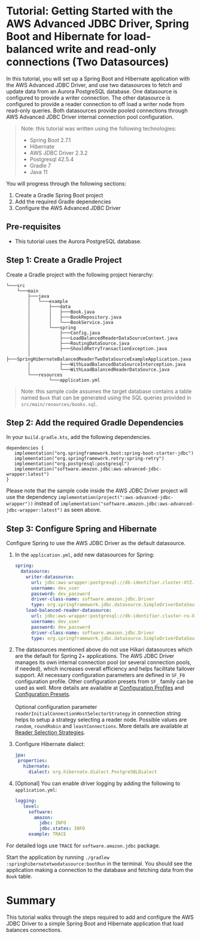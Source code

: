 # Tutorial: Getting Started with the AWS Advanced JDBC Driver, Spring Boot and Hibernate for load-balanced write and read-only connections (Two Datasources)

In this tutorial, you will set up a Spring Boot and Hibernate application with the AWS Advanced JDBC Driver, and use two datasources to fetch and update data from an Aurora PostgreSQL database. One datasource is configured to provide a writer connection. The other datasource is configured to provide a reader connection to off load a writer node from read-only queries. Both datasources provide pooled connections through AWS Advanced JDBC Driver internal connection pool configuration.

> Note: this tutorial was written using the following technologies:
>    - Spring Boot 2.7.1
>    - Hibernate
>    - AWS JDBC Driver 2.3.2
>    - Postgresql 42.5.4
>    - Gradle 7
>    - Java 11

You will progress through the following sections:
1. Create a Gradle Spring Boot project
2. Add the required Gradle dependencies
3. Configure the AWS Advanced JDBC Driver

## Pre-requisites
- This tutorial uses the Aurora PostgreSQL database. 

## Step 1: Create a Gradle Project
Create a Gradle project with the following project hierarchy:

```
└───src
    └───main
        ├───java
        │   └───example
        │       ├───data
        │       │   ├───Book.java
        │       │   ├───BookRepository.java
        │       │   └───BookService.java
        │       └───spring
        │           ├───Config.java
        │           ├───LoadBalancedReaderDataSourceContext.java
        │           ├───RoutingDataSource.java
        │           ├───ShouldRetryTransactionException.java
        │           ├───SpringHibernateBalancedReaderTwoDataSourceExampleApplication.java
        │           ├───WithLoadBalancedDataSourceInterception.java
        │           └───WithLoadBalancedReaderDataSource.java
        └───resources
                └───application.yml
```

> Note: this sample code assumes the target database contains a table named `Book` that can be generated using the SQL queries provided in `src/main/resources/books.sql`.

## Step 2: Add the required Gradle Dependencies
In your `build.gradle.kts`, add the following dependencies.

```
dependencies {
   implementation("org.springframework.boot:spring-boot-starter-jdbc")
   implementation("org.springframework.retry:spring-retry")
   implementation("org.postgresql:postgresql")
   implementation("software.amazon.jdbc:aws-advanced-jdbc-wrapper:latest")
}
```

Please note that the sample code inside the AWS JDBC Driver project will use the dependency `implementation(project(":aws-advanced-jdbc-wrapper"))` instead of `implementation("software.amazon.jdbc:aws-advanced-jdbc-wrapper:latest")` as seen above.

## Step 3: Configure Spring and Hibernate
Configure Spring to use the AWS JDBC Driver as the default datasource.

1. In the `application.yml`, add new datasources for Spring:
    ```yaml
    spring:
      datasource:
        writer-datasource:
          url: jdbc:aws-wrapper:postgresql://db-identifier.cluster-XYZ.us-east-2.rds.amazonaws.com:5432/test_db?wrapperProfileName=SF_F0
          username: dev_user
          password: dev_password
          driver-class-name: software.amazon.jdbc.Driver
          type: org.springframework.jdbc.datasource.SimpleDriverDataSource
        load-balanced-reader-datasource:
          url: jdbc:aws-wrapper:postgresql://db-identifier.cluster-ro-XYZ.us-east-2.rds.amazonaws.com:5432/test_db?wrapperProfileName=SF_F0&readerInitialConnectionHostSelectorStrategy=roundRobin
          username: dev_user
          password: dev_password
          driver-class-name: software.amazon.jdbc.Driver
          type: org.springframework.jdbc.datasource.SimpleDriverDataSource
    ```
2. The datasources mentioned above do not use Hikari datasources which are the default for Spring 2+ applications. The AWS JDBC Driver manages its own internal connection pool (or several connection pools, if needed), which increases overall efficiency and helps facilitate failover support. All necessary configuration parameters are defined in `SF_F0` configuration profile. Other configuration presets from `SF_` family can be used as well. More details are available at [Configuration Profiles](../../docs/using-the-jdbc-driver/UsingTheJdbcDriver.md#configuration-profiles) and [Configuration Presets](../../docs/using-the-jdbc-driver/ConfigurationPresets.md).
 <br><br>
   Optional configuration parameter `readerInitialConnectionHostSelectorStrategy` in connection string helps to setup a strategy selecting a reader node. Possible values are `random`, `roundRobin` and `leastConnections`. More details are available at [Reader Selection Strategies](../../docs/using-the-jdbc-driver/using-plugins/UsingTheReadWriteSplittingPlugin.md#reader-selection-strategies).


3. Configure Hibernate dialect:
   ```yaml
   jpa:
    properties:
      hibernate:
        dialect: org.hibernate.dialect.PostgreSQLDialect
   ```
   
4. [Optional] You can enable driver logging by adding the following to `application.yml`:
   ```yaml
   logging:
      level:
        software:
          amazon:
            jdbc: INFO
            jdbc.states: INFO
        example: TRACE
   ```

For detailed logs use `TRACE` for `software.amazon.jdbc` package.

Start the application by running `./gradlew :springhibernatetwodatasource:bootRun` in the terminal. You should see the application making a connection to the database and fetching data from the `Book` table.

# Summary
This tutorial walks through the steps required to add and configure the AWS JDBC Driver to a simple Spring Boot and Hibernate application that load balances connections.
